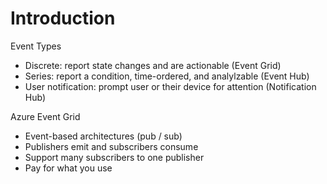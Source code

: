 # Introduction

Event Types

* Discrete: report state changes and are actionable (Event Grid)
* Series: report a condition, time-ordered, and analylzable (Event Hub)
* User notification: prompt user or their device for attention (Notification Hub)

Azure Event Grid

* Event-based architectures (pub / sub)
* Publishers emit and subscribers consume
* Support many subscribers to one publisher
* Pay for what you use  
